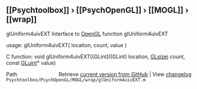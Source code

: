 ## [[Psychtoolbox]] &#8250; [[PsychOpenGL]] &#8250; [[MOGL]] &#8250; [[wrap]]

glUniform4uivEXT  Interface to [OpenGL](OpenGL) function glUniform4uivEXT  
  
usage:  glUniform4uivEXT( location, count, value )  
  
C function:  void glUniform4uivEXT[(GLint]((GLint) location, [GLsizei](GLsizei) count, const [GLuint](GLuint)\* value)  




<div class="code_header" style="text-align:right;">
  <span style="float:left;">Path&nbsp;&nbsp;</span> <span class="counter">Retrieve <a href=
  "https://raw.github.com/Psychtoolbox-3/Psychtoolbox-3/beta/Psychtoolbox/PsychOpenGL/MOGL/wrap/glUniform4uivEXT.m">current version from GitHub</a> | View <a href=
  "https://github.com/Psychtoolbox-3/Psychtoolbox-3/commits/beta/Psychtoolbox/PsychOpenGL/MOGL/wrap/glUniform4uivEXT.m">changelog</a></span>
</div>
<div class="code">
  <code>Psychtoolbox/PsychOpenGL/MOGL/wrap/glUniform4uivEXT.m</code>
</div>

